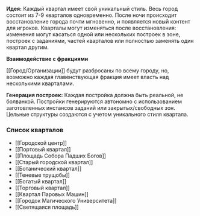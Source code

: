 **Идея:**
Каждый квартал имеет свой уникальный стиль.
Весь город состоит из 7-9 кварталов одновременно.
После ночи происходит восстановление города почти мгновенно, и появляется новый контент для игроков.
Кварталы могут изменяться после восстановления: изменения могут касаться одной или нескольких построек в зоне, построек с заданиями, частей кварталов или полностью заменять один квартал другим.

**Взаимодействие с фракциями**

[[Город/Организации]] будут разбросаны по всему городу, но, возможно каждая главенствующая фракция имеет власть над несколькими кварталами. 

**Генерация построек:**
Каждая постройка должна быть реальной, не болванкой.
Постройки генерируются автономно с использованием заготовленных инстансов заданий или закрытых/свободных зон.
Цельные структуры создаются с учетом уникального стиля квартала.
### Список кварталов
- [[Городской центр]]
- [[Портовый квартал]]
- [[Площадь Собора Падших Богов]]
- [[Старый городской квартал]]
- [[Ботанический квартал]]
- [[Теневые трущобы]]
- [[Богатый квартал]]
- [[Торговый квартал]]
- [[Квартал Паровых Машин]]
- [[Городок Магического Университета]]
- [[Светящаяся площадь]]